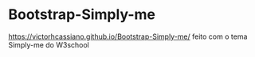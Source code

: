 # Bootstrap-Simply-me
https://victorhcassiano.github.io/Bootstrap-Simply-me/
feito com o tema Simply-me do W3school
